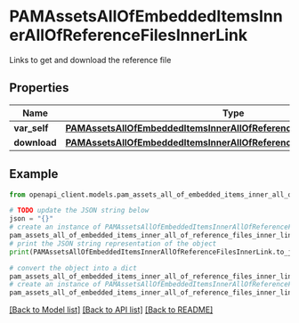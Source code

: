 # PAMAssetsAllOfEmbeddedItemsInnerAllOfReferenceFilesInnerLink

Links to get and download the reference file

## Properties

Name | Type | Description | Notes
------------ | ------------- | ------------- | -------------
**var_self** | [**PAMAssetsAllOfEmbeddedItemsInnerAllOfReferenceFilesInnerLinkSelf**](PAMAssetsAllOfEmbeddedItemsInnerAllOfReferenceFilesInnerLinkSelf.md) |  | [optional] 
**download** | [**PAMAssetsAllOfEmbeddedItemsInnerAllOfReferenceFilesInnerLinkDownload**](PAMAssetsAllOfEmbeddedItemsInnerAllOfReferenceFilesInnerLinkDownload.md) |  | [optional] 

## Example

```python
from openapi_client.models.pam_assets_all_of_embedded_items_inner_all_of_reference_files_inner_link import PAMAssetsAllOfEmbeddedItemsInnerAllOfReferenceFilesInnerLink

# TODO update the JSON string below
json = "{}"
# create an instance of PAMAssetsAllOfEmbeddedItemsInnerAllOfReferenceFilesInnerLink from a JSON string
pam_assets_all_of_embedded_items_inner_all_of_reference_files_inner_link_instance = PAMAssetsAllOfEmbeddedItemsInnerAllOfReferenceFilesInnerLink.from_json(json)
# print the JSON string representation of the object
print(PAMAssetsAllOfEmbeddedItemsInnerAllOfReferenceFilesInnerLink.to_json())

# convert the object into a dict
pam_assets_all_of_embedded_items_inner_all_of_reference_files_inner_link_dict = pam_assets_all_of_embedded_items_inner_all_of_reference_files_inner_link_instance.to_dict()
# create an instance of PAMAssetsAllOfEmbeddedItemsInnerAllOfReferenceFilesInnerLink from a dict
pam_assets_all_of_embedded_items_inner_all_of_reference_files_inner_link_from_dict = PAMAssetsAllOfEmbeddedItemsInnerAllOfReferenceFilesInnerLink.from_dict(pam_assets_all_of_embedded_items_inner_all_of_reference_files_inner_link_dict)
```
[[Back to Model list]](../README.md#documentation-for-models) [[Back to API list]](../README.md#documentation-for-api-endpoints) [[Back to README]](../README.md)


